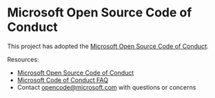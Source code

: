 # Microsoft Open Source Code of Conduct

This project has adopted the [Microsoft Open Source Code of Conduct](https://opensource.microsoft.com/codeofconduct/?WT.mc_id=python-c9-niner).

Resources:

- [Microsoft Open Source Code of Conduct](https://opensource.microsoft.com/codeofconduct/?WT.mc_id=python-c9-niner)
- [Microsoft Code of Conduct FAQ](https://opensource.microsoft.com/codeofconduct/faq/?WT.mc_id=python-c9-niner)
- Contact [opencode@microsoft.com](mailto:opencode@microsoft.com?WT.mc_id=python-c9-niner) with questions or concerns
